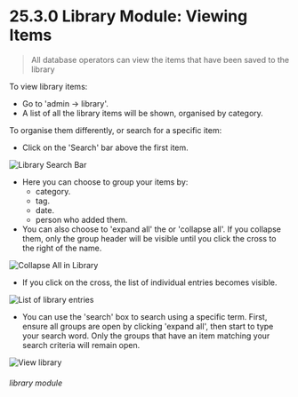 # 25.3.0 Library Module: Viewing Items

> All database operators can view the items that have been saved to the library

To view library items:

- Go to 'admin -> library'. 
- A list of all the library items will be shown, organised by category.

To organise them differently, or search for a specific item:

- Click on the 'Search' bar above the first item. 

![Library Search Bar](25.3.0a.png)

- Here you can choose to group your items by:
   - category.
   - tag.
   - date.
   - person who added them.
- You can also choose to 'expand all' the or 'collapse all'. If you collapse them, only the group header will be visible until you click the cross to the right of the name.

![Collapse All in Library](25.3.0b.png)

- If you click on the cross, the list of individual entries becomes visible.

![List of library entries](25.3.0c.png)

- You can use the 'search' box to search using a specific term. First, ensure all groups are open by clicking 'expand all', then start to type your search word. Only the groups that have an item matching your search criteria will remain open.

![View library](200a.jpg) 


###### library module

